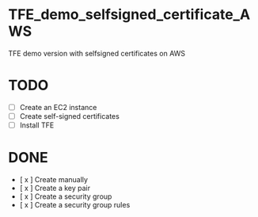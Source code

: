# TFE_demo_selfsigned_certificate_AWS
TFE demo version with selfsigned certificates on AWS


# TODO
 - [ ] Create an EC2 instance
 - [ ] Create self-signed certificates
 - [ ] Install TFE 

# DONE
 - [ x ] Create manually
 - [ x ] Create a key pair
 - [ x ] Create a security group
 - [ x ] Create a security group rules